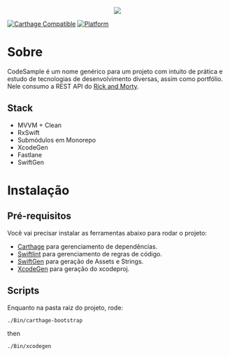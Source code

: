 <p align="center">
  <img src="https://i.ibb.co/qCYZwwt/i-Tunes-Artwork-1x.png">
</p>


[![Carthage Compatible](https://img.shields.io/badge/Carthage-compatible-4BC51D.svg?style=flat)](https://github.com/Carthage/Carthage) [![Platform](https://img.shields.io/badge/platform-iOS-lightgrey.svg)](https://github.com/AdautoP/CodeSample/)

# Sobre

CodeSample é um nome genérico para um projeto com intuito de prática e estudo de tecnologias de desenvolvimento diversas, assim como portfólio. Nele consumo a REST API do [Rick and Morty](https://rickandmortyapi.com/). 

## Stack

- MVVM + Clean
- RxSwift
- Submódulos em Monorepo
- XcodeGen
- Fastlane
- SwiftGen

# Instalação

## Pré-requisitos
Você vai precisar instalar as ferramentas abaixo para rodar o projeto:

- [Carthage](https://github.com/Carthage/Carthage) para gerenciamento de dependências.
- [Swiftlint](https://github.com/realm/SwiftLint) para gerenciamento de regras de código.
- [SwiftGen](https://github.com/SwiftGen/SwiftGen) para geração de Assets e Strings.
- [XcodeGen](https://github.com/yonaskolb/XcodeGen) para geração do xcodeproj.


## Scripts

Enquanto na pasta raiz do projeto, rode:
```sh
./Bin/carthage-bootstrap
```
then

```sh
./Bin/xcodegen
```
